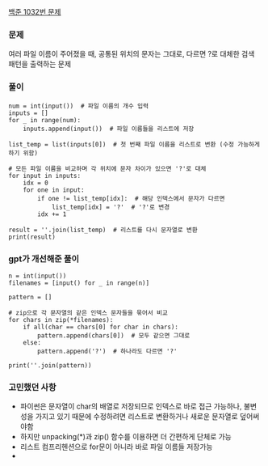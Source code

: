 [백준 1032번 문제](https://www.acmicpc.net/problem/1032)

### 문제
여러 파일 이름이 주어졌을 때, 공통된 위치의 문자는 그대로, 다르면 ?로 대체한 검색 패턴을 출력하는 문제

### 풀이
```
num = int(input())  # 파일 이름의 개수 입력
inputs = []
for _ in range(num):
    inputs.append(input())  # 파일 이름들을 리스트에 저장

list_temp = list(inputs[0])  # 첫 번째 파일 이름을 리스트로 변환 (수정 가능하게 하기 위함)

# 모든 파일 이름을 비교하며 각 위치에 문자 차이가 있으면 '?'로 대체
for input in inputs:
    idx = 0
    for one in input:
        if one != list_temp[idx]:  # 해당 인덱스에서 문자가 다르면
            list_temp[idx] = '?'  # '?'로 변경
        idx += 1

result = ''.join(list_temp)  # 리스트를 다시 문자열로 변환
print(result)
```

### gpt가 개선해준 풀이
```
n = int(input())
filenames = [input() for _ in range(n)]

pattern = []

# zip으로 각 문자열의 같은 인덱스 문자들을 묶어서 비교
for chars in zip(*filenames):
    if all(char == chars[0] for char in chars):
        pattern.append(chars[0])  # 모두 같으면 그대로
    else:
        pattern.append('?')  # 하나라도 다르면 '?'

print(''.join(pattern))
```

### 고민했던 사항
- 파이썬은 문자열이 char의 배열로 저장되므로 인덱스로 바로 접근 가능하나, 불변성을 가지고 있기 때문에 수정하려면 리스트로 변환하거나 새로운 문자열로 덮어써야함
- 하지만 unpacking(*)과 zip() 함수를 이용하면 더 간편하게 단체로 가능
- 리스트 컴프리헨션으로 for문이 아니라 바로 파일 이름들 저장가능
- 
